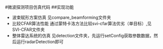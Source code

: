 
#微波探测项目仿真代码
##实现功能
* 波束赋形方案仿真
见compare_beamforming文件夹
* 比较CFAR算法性能
通过蒙特卡洛方法比较svi-cfar算法优劣（单目标）,见SVI-CFAR文件夹
* 整体雷达系统的仿真
见detection文件夹，先运行setConfig获取参数数据，然后运行radarDetection即可
